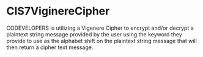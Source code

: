 # CIS7ViginereCipher

CODEVELOPERS is utilizing a Vigenere Cipher to encrypt and/or decrypt a plaintext string message provided by the user using the keyword they provide to use as the alphabet shift on the plaintext string message that will then return a cipher text message.  
